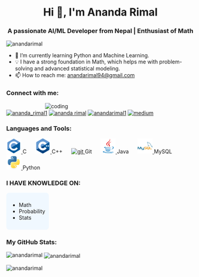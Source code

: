 <h1 align="center">Hi 👋, I'm Ananda Rimal</h1>
<h3 align="center">A passionate AI/ML Developer from Nepal | Enthusiast of Math</h3>

<p align="left"> <img src="https://komarev.com/ghpvc/?username=anandarimal&label=Profile%20views&color=0e75b6&style=flat" alt="anandarimal" /> </p>

- 🌱 I’m currently learning Python and Machine Learning.
- 💡 I have a strong foundation in Math, which helps me with problem-solving and advanced statistical modeling.
- 📫 How to reach me: anandarimal94@gmail.com

<h3 align="left">Connect with me:</h3>
<p align="left">
  <img align="right" alt="coding" width="400" src="https://i.pinimg.com/originals/bd/4e/d3/bd4ed327189c2a56695beb91cd534570.gif" />
  <a href="https://twitter.com/ananda_rimal1" target="blank"><img align="center" src="https://raw.githubusercontent.com/rahuldkjain/github-profile-readme-generator/master/src/images/icons/Social/twitter.svg" alt="ananda_rimal1" height="30" width="40" /></a>
  <a href="https://www.facebook.com/profile.php?id=100078209768946" target="blank"><img align="center" src="https://raw.githubusercontent.com/rahuldkjain/github-profile-readme-generator/master/src/images/icons/Social/facebook.svg" alt="ananda rimal" height="30" width="40" /></a>
  <a href="https://instagram.com/anandarimal1" target="blank"><img align="center" src="https://raw.githubusercontent.com/rahuldkjain/github-profile-readme-generator/master/src/images/icons/Social/instagram.svg" alt="anandarimal1" height="30" width="40" /></a>
  <a href="https://medium.com/@anandarimal" target="blank"><img align="center" src="https://raw.githubusercontent.com/rahuldkjain/github-profile-readme-generator/master/src/images/icons/Social/medium.svg" alt="medium" height="30" width="40" /></a>
</p>

<h3 align="left">Languages and Tools:</h3>
<p align="left">
  <a href="https://www.cprogramming.com/" target="_blank" rel="noreferrer">
    <img src="https://raw.githubusercontent.com/devicons/devicon/master/icons/c/c-original.svg" alt="c" width="40" height="40"/>
  </a>
  C
  &nbsp;&nbsp;&nbsp;&nbsp;
  <a href="https://www.w3schools.com/cpp/" target="_blank" rel="noreferrer">
    <img src="https://raw.githubusercontent.com/devicons/devicon/master/icons/cplusplus/cplusplus-original.svg" alt="cplusplus" width="40" height="40"/>
  </a>
  C++
  &nbsp;&nbsp;&nbsp;&nbsp;
  <a href="https://git-scm.com/" target="_blank" rel="noreferrer">
    <img src="https://www.vectorlogo.zone/logos/git-scm/git-scm-icon.svg" alt="git" width="40" height="40"/>
  </a>
  Git
  &nbsp;&nbsp;&nbsp;&nbsp;
  <a href="https://www.java.com" target="_blank" rel="noreferrer">
    <img src="https://raw.githubusercontent.com/devicons/devicon/master/icons/java/java-original.svg" alt="java" width="40" height="40"/>
  </a>
  Java
  &nbsp;&nbsp;&nbsp;&nbsp;
  <a href="https://www.mysql.com/" target="_blank" rel="noreferrer">
    <img src="https://raw.githubusercontent.com/devicons/devicon/master/icons/mysql/mysql-original-wordmark.svg" alt="mysql" width="40" height="40"/>
  </a>
  MySQL
  &nbsp;&nbsp;&nbsp;&nbsp;
  <a href="https://www.python.org" target="_blank" rel="noreferrer">
    <img src="https://raw.githubusercontent.com/devicons/devicon/master/icons/python/python-original.svg" alt="python" width="40" height="40"/>
  </a>
  Python
</p>

<h3 align="left">I HAVE KNOWLEDGE ON:</h3>
<div style="background-color: #f0f8ff; padding: 10px; border-radius: 8px; width: fit-content;">
  <ul>
    <li>Math</li>
    <li>Probability</li>
    <li>Stats</li>
  </ul>
</div>

<h3 align="left">My GitHub Stats:</h3>
<p><img align="left" src="https://github-readme-stats.vercel.app/api/top-langs?username=anandarimal&show_icons=true&locale=en&layout=compact" alt="anandarimal" /></p>

<p>&nbsp;<img align="center" src="https://github-readme-stats.vercel.app/api?username=anandarimal&show_icons=true&locale=en" alt="anandarimal" /></p>

<p><img align="center" src="https://github-readme-streak-stats.herokuapp.com/?user=anandarimal&" alt="anandarimal" /></p>
